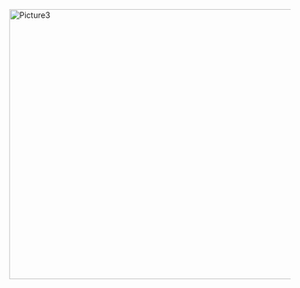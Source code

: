 <img width="919" height="483" alt="Picture3" src="https://github.com/user-attachments/assets/6cec41ef-597e-4d7e-a477-b85a724e5575" />
